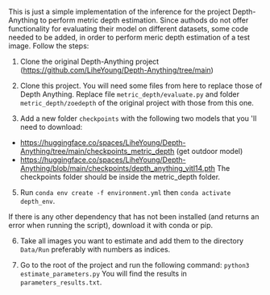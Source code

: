 This is just a simple implementation of the inference for the project Depth-Anything to perform metric depth estimation. Since authods do not offer functionality for evaluating their model on different datasets, some code needed to be added, in order to perform meric depth estimation of a test image. Follow the steps:

1. Clone the original Depth-Anything project 
   (https://github.com/LiheYoung/Depth-Anything/tree/main)

2. Clone this project. You will need some files from here to replace those of Depth Anything. Replace file `metric_depth/evaluate.py` and folder `metric_depth/zoedepth` of the original project with those from this one.

3. Add a new folder `checkpoints` with the following two models that you 'll need to download:
  - https://huggingface.co/spaces/LiheYoung/Depth-Anything/tree/main/checkpoints_metric_depth (get outdoor model)
  - https://huggingface.co/spaces/LiheYoung/Depth-Anything/blob/main/checkpoints/depth_anything_vitl14.pth
  The checkpoints folder should be inside the metric_depth folder.

5. Run 
`conda env create -f environment.yml`
then 
`conda activate depth_env`. 

  If there is any other dependency that has not been installed (and returns an error when running the script), download it with conda or pip.

6. Take all images you want to estimate and add them to the directory `Data/Run` preferably with numbers as indices.

7. Go to the root of the project and run the following command: 
  `python3 estimate_parameters.py`
  You will find the results in `parameters_results.txt`.
